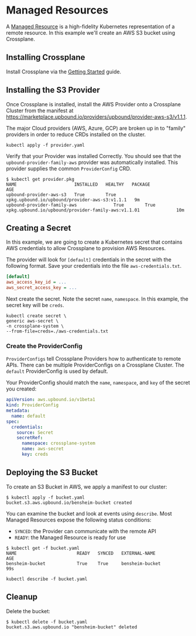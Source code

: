 # Managed Resources

A [Managed Resource](https://docs.crossplane.io/v1.15/concepts/managed-resources/) is a high-fidelity Kubernetes representation of a remote resource. In this example we'll create an AWS S3 bucket using Crossplane.

## Installing Crossplane

Install Crossplane via the [Getting Started](https://docs.crossplane.io/v1.15/getting-started/provider-aws/) guide.

## Installing the S3 Provider

Once Crossplane is installed, install the AWS Provider onto a Crossplane Cluster from the manifest at <https://marketplace.upbound.io/providers/upbound/provider-aws-s3/v1.1.1>.

The major Cloud providers (AWS, Azure, GCP) are broken up in to "family" providers in order to reduce CRDs installed on the cluster.

```shell
kubectl apply -f provider.yaml
```

Verify that your Provider was installed Correctly. You should see that the `upbound-provider-family-aws` provider was automatically installed. This provider supplies the common `ProviderConfig` CRD.

```shell
$ kubectl get provider.pkg
NAME                      INSTALLED   HEALTHY   PACKAGE                                          AGE
upbound-provider-aws-s3   True        True      xpkg.upbound.io/upbound/provider-aws-s3:v1.1.1   9m
upbound-provider-family-aws              True        True      xpkg.upbound.io/upbound/provider-family-aws:v1.1.01              10m
```

## Creating a Secret

In this example, we are going to create a Kubernetes secret that contains AWS credentials to allow Crossplane to provision AWS Resources.

The provider will look for `[default]` credentials in the secret with the following format. Save your credentials into the file `aws-credentials.txt`.

```ini
[default]
aws_access_key_id = ...
aws_secret_access_key = ...
```

Next create the secret. Note the secret `name`, `namespace`. In this example, the secret key will be `creds`.

```shell
kubectl create secret \
generic aws-secret \
-n crossplane-system \
--from-file=creds=./aws-credentials.txt

```

### Create the ProviderConfig

`ProviderConfigs` tell Crossplane Providers how to authenticate to remote APIs. There can be multiple ProviderConfigs on a Crossplane Cluster. The `default` ProviderConfig is used by default.

Your ProviderConfig should match the `name`, `namespace`, and `key` of the secret you created:

```yaml
apiVersion: aws.upbound.io/v1beta1
kind: ProviderConfig
metadata:
  name: default
spec:
  credentials:
    source: Secret
    secretRef:
      namespace: crossplane-system
      name: aws-secret
      key: creds
```

## Deploying the S3 Bucket

To create an S3 Bucket in AWS, we apply a manifest to our cluster:

```shell
$ kubectl apply -f bucket.yaml
bucket.s3.aws.upbound.io/bensheim-bucket created
```

You can examine the bucket and look at events using `describe`. Most Managed Resources expose the following status conditions:

- `SYNCED`: the Provider can communicate with the remote API
- `READY`: the Managed Resource is ready for use

```shell
$ kubectl get -f bucket.yaml
NAME                       READY   SYNCED   EXTERNAL-NAME              AGE
bensheim-bucket            True    True     bensheim-bucket            99s
```

```shell
kubectl describe -f bucket.yaml
```

## Cleanup

Delete the bucket:

```shell
$ kubectl delete -f bucket.yaml
bucket.s3.aws.upbound.io "bensheim-bucket" deleted
```

